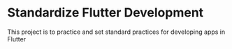 # Standardize Flutter Development
This project is to practice and set standard practices for developing apps in Flutter

